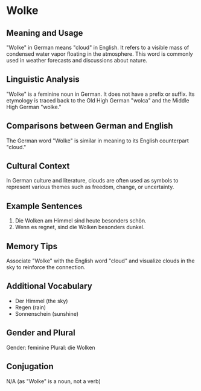 # Wolke
## Meaning and Usage
"Wolke" in German means "cloud" in English. It refers to a visible mass of condensed water vapor floating in the atmosphere. This word is commonly used in weather forecasts and discussions about nature.

## Linguistic Analysis
"Wolke" is a feminine noun in German. It does not have a prefix or suffix. Its etymology is traced back to the Old High German "wolca" and the Middle High German "wolke."

## Comparisons between German and English
The German word "Wolke" is similar in meaning to its English counterpart "cloud."

## Cultural Context
In German culture and literature, clouds are often used as symbols to represent various themes such as freedom, change, or uncertainty.

## Example Sentences
1. Die Wolken am Himmel sind heute besonders schön.
2. Wenn es regnet, sind die Wolken besonders dunkel.

## Memory Tips
Associate "Wolke" with the English word "cloud" and visualize clouds in the sky to reinforce the connection.

## Additional Vocabulary
- Der Himmel (the sky)
- Regen (rain)
- Sonnenschein (sunshine)

## Gender and Plural
Gender: feminine
Plural: die Wolken

## Conjugation
N/A (as "Wolke" is a noun, not a verb)